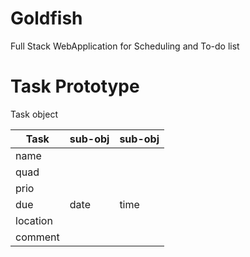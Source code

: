 # Goldfish

Full Stack WebApplication for Scheduling and To-do list

# Task Prototype

Task object

| Task | sub-obj | sub-obj |
| --- | --- | --- |
| name | | |
| quad | | |
| prio | | |
| due | date | time |
| location | | |
| comment | | |
